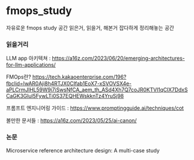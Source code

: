 # fmops_study
자유로운 fmops study 공간
읽은거, 읽을거, 해본거 잡다하게 정리해놓는 공간

### 읽을거리
LLM app 아키텍쳐 : https://a16z.com/2023/06/20/emerging-architectures-for-llm-applications/

FMOps란? https://tech.kakaoenterprise.com/196?fbclid=IwAR0Aji8h4RTJX0CIfab1EoX7-xSVOVSX4e-aPLCrmJlHL59W9i7iSwsNfCA_aem_th_ASd4Xh7Q7coJR0KTVl1qClX7DdxSCaGK3GIul5FywLTi0S37EQHEWskknTz4YruSj98

프롬프트 엔지니어링 가이드 : https://www.promptingguide.ai/techniques/cot

볼만한 문서들 : https://a16z.com/2023/05/25/ai-canon/


### 논문
Microservice reference architecture design: A multi-case study
